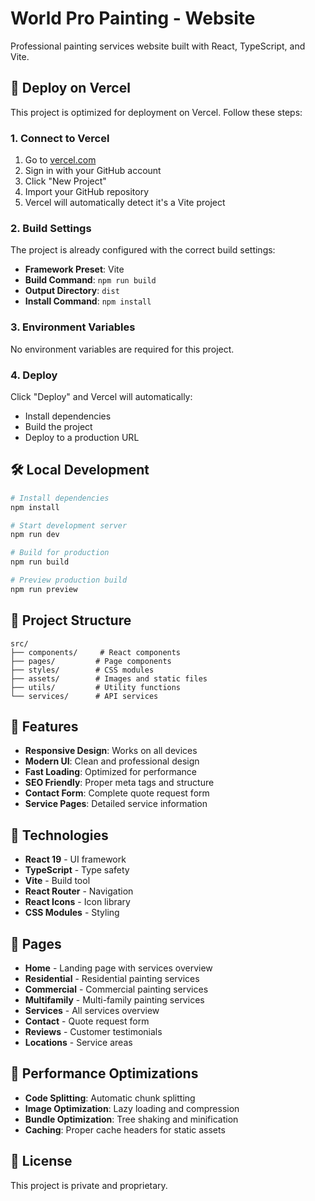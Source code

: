 # World Pro Painting - Website

Professional painting services website built with React, TypeScript, and Vite.

## 🚀 Deploy on Vercel

This project is optimized for deployment on Vercel. Follow these steps:

### 1. Connect to Vercel

1. Go to [vercel.com](https://vercel.com)
2. Sign in with your GitHub account
3. Click "New Project"
4. Import your GitHub repository
5. Vercel will automatically detect it's a Vite project

### 2. Build Settings

The project is already configured with the correct build settings:

- **Framework Preset**: Vite
- **Build Command**: `npm run build`
- **Output Directory**: `dist`
- **Install Command**: `npm install`

### 3. Environment Variables

No environment variables are required for this project.

### 4. Deploy

Click "Deploy" and Vercel will automatically:
- Install dependencies
- Build the project
- Deploy to a production URL

## 🛠️ Local Development

```bash
# Install dependencies
npm install

# Start development server
npm run dev

# Build for production
npm run build

# Preview production build
npm run preview
```

## 📁 Project Structure

```
src/
├── components/     # React components
├── pages/         # Page components
├── styles/        # CSS modules
├── assets/        # Images and static files
├── utils/         # Utility functions
└── services/      # API services
```

## 🎨 Features

- **Responsive Design**: Works on all devices
- **Modern UI**: Clean and professional design
- **Fast Loading**: Optimized for performance
- **SEO Friendly**: Proper meta tags and structure
- **Contact Form**: Complete quote request form
- **Service Pages**: Detailed service information

## 🔧 Technologies

- **React 19** - UI framework
- **TypeScript** - Type safety
- **Vite** - Build tool
- **React Router** - Navigation
- **React Icons** - Icon library
- **CSS Modules** - Styling

## 📱 Pages

- **Home** - Landing page with services overview
- **Residential** - Residential painting services
- **Commercial** - Commercial painting services
- **Multifamily** - Multi-family painting services
- **Services** - All services overview
- **Contact** - Quote request form
- **Reviews** - Customer testimonials
- **Locations** - Service areas

## 🚀 Performance Optimizations

- **Code Splitting**: Automatic chunk splitting
- **Image Optimization**: Lazy loading and compression
- **Bundle Optimization**: Tree shaking and minification
- **Caching**: Proper cache headers for static assets

## 📄 License

This project is private and proprietary.
